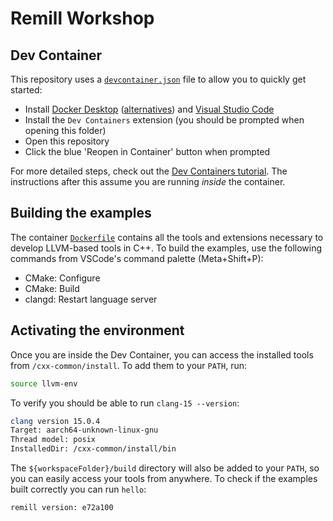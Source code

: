 # Remill Workshop

## Dev Container

This repository uses a [`devcontainer.json`](./.devcontainer/devcontainer.json) file to allow you to quickly get started:

- Install [Docker Desktop](https://www.docker.com/products/docker-desktop/) ([alternatives](https://code.visualstudio.com/remote/advancedcontainers/docker-options)) and [Visual Studio Code](https://code.visualstudio.com)
- Install the `Dev Containers` extension (you should be prompted when opening this folder)
- Open this repository
- Click the blue 'Reopen in Container' button when prompted

For more detailed steps, check out the [Dev Containers tutorial](https://code.visualstudio.com/docs/devcontainers/tutorial). The instructions after this assume you are running _inside_ the container.

## Building the examples

The container [`Dockerfile`](./.devcontainer/Dockerfile) contains all the tools and extensions necessary to develop LLVM-based tools in C++. To build the examples, use the following commands from VSCode's command palette (Meta+Shift+P):

- CMake: Configure
- CMake: Build
- clangd: Restart language server

## Activating the environment

Once you are inside the Dev Container, you can access the installed tools from `/cxx-common/install`. To add them to your `PATH`, run:

```bash
source llvm-env
```

To verify you should be able to run `clang-15 --version`:

```bash
clang version 15.0.4
Target: aarch64-unknown-linux-gnu
Thread model: posix
InstalledDir: /cxx-common/install/bin
```

The `${workspaceFolder}/build` directory will also be added to your `PATH`, so you can easily access your tools from anywhere. To check if the examples built correctly you can run `hello`:

```sh
remill version: e72a100
```

